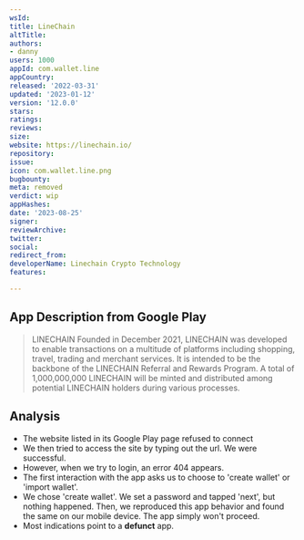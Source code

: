 ```yaml
---
wsId: 
title: LineChain
altTitle: 
authors:
- danny
users: 1000
appId: com.wallet.line
appCountry: 
released: '2022-03-31'
updated: '2023-01-12'
version: '12.0.0'
stars: 
ratings: 
reviews: 
size: 
website: https://linechain.io/
repository: 
issue: 
icon: com.wallet.line.png
bugbounty: 
meta: removed
verdict: wip
appHashes: 
date: '2023-08-25'
signer: 
reviewArchive: 
twitter: 
social: 
redirect_from: 
developerName: Linechain Crypto Technology
features: 

---
```


## App Description from Google Play

> LINECHAIN Founded in December 2021, LINECHAIN was developed to enable transactions on a multitude of platforms including shopping, travel, trading and merchant services. It is intended to be the backbone of the LINECHAIN Referral and Rewards Program. A total of 1,000,000,000 LINECHAIN will be minted and distributed among potential LINECHAIN holders during various processes.

## Analysis

- The website listed in its Google Play page refused to connect
- We then tried to access the site by typing out the url. We were successful. 
- However, when we try to login, an error 404 appears.
- The first interaction with the app asks us to choose to 'create wallet' or 'import wallet'. 
- We chose 'create wallet'. We set a password and tapped 'next', but nothing happened. Then, we reproduced this app behavior and found the same on our mobile device. The app simply won't proceed. 
- Most indications point to a **defunct** app.
